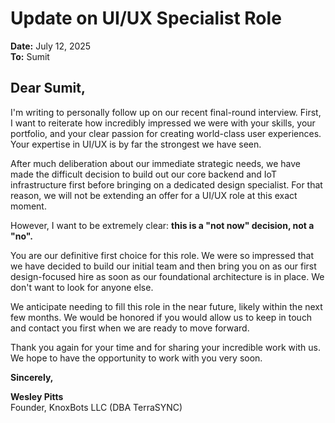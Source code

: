 # Update on UI/UX Specialist Role

**Date:** July 12, 2025  
**To:** Sumit

## **Dear Sumit,**

I'm writing to personally follow up on our recent final-round interview. First, I want to reiterate how incredibly impressed we were with your skills, your portfolio, and your clear passion for creating world-class user experiences. Your expertise in UI/UX is by far the strongest we have seen.

After much deliberation about our immediate strategic needs, we have made the difficult decision to build out our core backend and IoT infrastructure first before bringing on a dedicated design specialist. For that reason, we will not be extending an offer for a UI/UX role at this exact moment.

However, I want to be extremely clear: **this is a "not now" decision, not a "no".**

You are our definitive first choice for this role. We were so impressed that we have decided to build our initial team and then bring you on as our first design-focused hire as soon as our foundational architecture is in place. We don't want to look for anyone else.

We anticipate needing to fill this role in the near future, likely within the next few months. We would be honored if you would allow us to keep in touch and contact you first when we are ready to move forward.

Thank you again for your time and for sharing your incredible work with us. We hope to have the opportunity to work with you very soon.

**Sincerely,**

**Wesley Pitts**  
Founder, KnoxBots LLC (DBA TerraSYNC) 